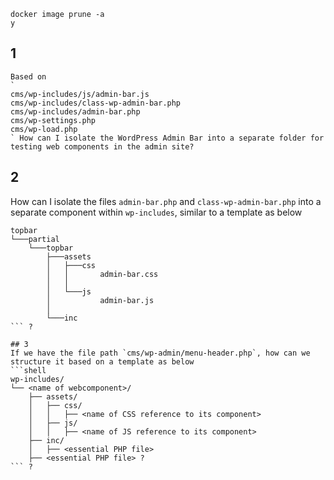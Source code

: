 ```gitignore
docker image prune -a
y
```

## 1
```shell
Based on 
`
cms/wp-includes/js/admin-bar.js
cms/wp-includes/class-wp-admin-bar.php
cms/wp-includes/admin-bar.php
cms/wp-settings.php
cms/wp-load.php
` How can I isolate the WordPress Admin Bar into a separate folder for testing web components in the admin site?
```

## 2
How can I isolate the files `admin-bar.php` and `class-wp-admin-bar.php` into a separate component within `wp-includes`,
similar to a template as below
```shell
topbar
└───partial                      
    └───topbar                   
        ├───assets               
        │   ├───css              
        │   │       admin-bar.css
        │   │
        │   └───js
        │           admin-bar.js
        │
        └───inc
``` ? 

## 3
If we have the file path `cms/wp-admin/menu-header.php`, how can we structure it based on a template as below
```shell
wp-includes/
└── <name of webcomponent>/
    ├── assets/
    │   ├── css/
    │   │   ├── <name of CSS reference to its component>
    │   ├── js/
    │   │   ├── <name of JS reference to its component>
    ├── inc/
    │   ├── <essential PHP file>       
    ├── <essential PHP file> ?
``` ?


